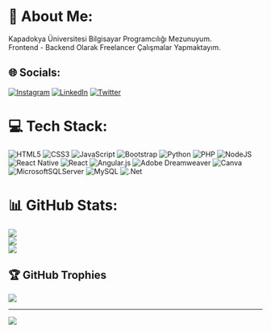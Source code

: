 # 💫 About Me:
Kapadokya Üniversitesi Bilgisayar Programcılığı Mezunuyum.<br>Frontend - Backend Olarak Freelancer Çalışmalar Yapmaktayım.


## 🌐 Socials:
[![Instagram](https://img.shields.io/badge/Instagram-%23E4405F.svg?logo=Instagram&logoColor=white)](https://www.instagram.com/ahmetkarakusx) [![LinkedIn](https://img.shields.io/badge/LinkedIn-%230077B5.svg?logo=linkedin&logoColor=white)](https://www.linkedin.com/in/ahmet-karakus0/) [![Twitter](https://img.shields.io/badge/Twitter-%231DA1F2.svg?logo=Twitter&logoColor=white)](https://twitter.com/AhmetKarakusq) 

# 💻 Tech Stack:
  ![HTML5](https://img.shields.io/badge/html5-%23E34F26.svg?style=for-the-badge&logo=html5&logoColor=white) ![CSS3](https://img.shields.io/badge/css3-%231572B6.svg?style=for-the-badge&logo=css3&logoColor=white) ![JavaScript](https://img.shields.io/badge/javascript-%23323330.svg?style=for-the-badge&logo=javascript&logoColor=%23F7DF1E) ![Bootstrap](https://img.shields.io/badge/bootstrap-%238511FA.svg?style=for-the-badge&logo=bootstrap&logoColor=white) ![Python](https://img.shields.io/badge/python-3670A0?style=for-the-badge&logo=python&logoColor=ffdd54) 
  ![PHP](https://img.shields.io/badge/php-%23777BB4.svg?style=for-the-badge&logo=php&logoColor=white) ![NodeJS](https://img.shields.io/badge/node.js-6DA55F?style=for-the-badge&logo=node.js&logoColor=white) ![React Native](https://img.shields.io/badge/react_native-%2320232a.svg?style=for-the-badge&logo=react&logoColor=%2361DAFB) ![React](https://img.shields.io/badge/react-%2320232a.svg?style=for-the-badge&logo=react&logoColor=%2361DAFB)  ![Angular.js](https://img.shields.io/badge/angular.js-%23E23237.svg?style=for-the-badge&logo=angularjs&logoColor=white) ![Adobe Dreamweaver](https://img.shields.io/badge/Adobe%20Dreamweaver-FF61F6.svg?style=for-the-badge&logo=Adobe%20Dreamweaver&logoColor=white) ![Canva](https://img.shields.io/badge/Canva-%2300C4CC.svg?style=for-the-badge&logo=Canva&logoColor=white) ![MicrosoftSQLServer](https://img.shields.io/badge/Microsoft%20SQL%20Server-CC2927?style=for-the-badge&logo=microsoft%20sql%20server&logoColor=white) 
  ![MySQL](https://img.shields.io/badge/mysql-%2300000f.svg?style=for-the-badge&logo=mysql&logoColor=white) ![.Net](https://img.shields.io/badge/.NET-5C2D91?style=for-the-badge&logo=.net&logoColor=white)
# 📊 GitHub Stats:
![](https://github-readme-stats.vercel.app/api?username=Ahmetkarakuss&theme=shades-of-purple&hide_border=false&include_all_commits=false&count_private=false)<br/>
![](https://github-readme-streak-stats.herokuapp.com/?user=Ahmetkarakuss&theme=shades-of-purple&hide_border=false)<br/>
![](https://github-readme-stats.vercel.app/api/top-langs/?username=Ahmetkarakuss&theme=shades-of-purple&hide_border=false&include_all_commits=false&count_private=false&layout=compact)

## 🏆 GitHub Trophies
![](https://github-profile-trophy.vercel.app/?username=Ahmetkarakuss&theme=radical&no-frame=false&no-bg=false&margin-w=4)

---
[![](https://visitcount.itsvg.in/api?id=Ahmetkarakuss&icon=9&color=5)](https://visitcount.itsvg.in)
